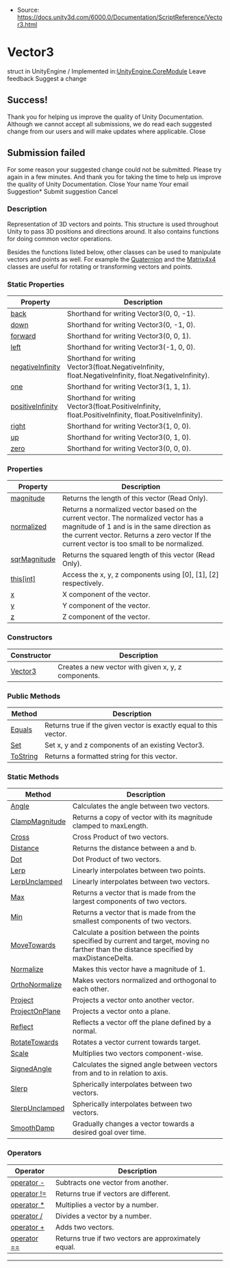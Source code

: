 * Source: https://docs.unity3d.com/6000.0/Documentation/ScriptReference/Vector3.html

# Vector3
struct in UnityEngine
/
Implemented in:[UnityEngine.CoreModule](https://docs.unity3d.com/6000.0/Documentation/ScriptReference/UnityEngine.CoreModule.html)
Leave feedback
Suggest a change
## Success!
Thank you for helping us improve the quality of Unity Documentation. Although we cannot accept all submissions, we do read each suggested change from our users and will make updates where applicable.
Close
## Submission failed
For some reason your suggested change could not be submitted. Please <a>try again</a> in a few minutes. And thank you for taking the time to help us improve the quality of Unity Documentation.
Close
Your name Your email Suggestion* Submit suggestion
Cancel
### Description
Representation of 3D vectors and points.
This structure is used throughout Unity to pass 3D positions and directions around. It also contains functions for doing common vector operations.  
  
Besides the functions listed below, other classes can be used to manipulate vectors and points as well. For example the [Quaternion](https://docs.unity3d.com/6000.0/Documentation/ScriptReference/Quaternion.html) and the [Matrix4x4](https://docs.unity3d.com/6000.0/Documentation/ScriptReference/Matrix4x4.html) classes are useful for rotating or transforming vectors and points.
### Static Properties
Property | Description  
---|---  
[back](https://docs.unity3d.com/6000.0/Documentation/ScriptReference/Vector3-back.html) | Shorthand for writing Vector3(0, 0, -1).  
[down](https://docs.unity3d.com/6000.0/Documentation/ScriptReference/Vector3-down.html) | Shorthand for writing Vector3(0, -1, 0).  
[forward](https://docs.unity3d.com/6000.0/Documentation/ScriptReference/Vector3-forward.html) | Shorthand for writing Vector3(0, 0, 1).  
[left](https://docs.unity3d.com/6000.0/Documentation/ScriptReference/Vector3-left.html) | Shorthand for writing Vector3(-1, 0, 0).  
[negativeInfinity](https://docs.unity3d.com/6000.0/Documentation/ScriptReference/Vector3-negativeInfinity.html) | Shorthand for writing Vector3(float.NegativeInfinity, float.NegativeInfinity, float.NegativeInfinity).  
[one](https://docs.unity3d.com/6000.0/Documentation/ScriptReference/Vector3-one.html) | Shorthand for writing Vector3(1, 1, 1).  
[positiveInfinity](https://docs.unity3d.com/6000.0/Documentation/ScriptReference/Vector3-positiveInfinity.html) | Shorthand for writing Vector3(float.PositiveInfinity, float.PositiveInfinity, float.PositiveInfinity).  
[right](https://docs.unity3d.com/6000.0/Documentation/ScriptReference/Vector3-right.html) | Shorthand for writing Vector3(1, 0, 0).  
[up](https://docs.unity3d.com/6000.0/Documentation/ScriptReference/Vector3-up.html) | Shorthand for writing Vector3(0, 1, 0).  
[zero](https://docs.unity3d.com/6000.0/Documentation/ScriptReference/Vector3-zero.html) | Shorthand for writing Vector3(0, 0, 0).  
### Properties
Property | Description  
---|---  
[magnitude](https://docs.unity3d.com/6000.0/Documentation/ScriptReference/Vector3-magnitude.html) | Returns the length of this vector (Read Only).  
[normalized](https://docs.unity3d.com/6000.0/Documentation/ScriptReference/Vector3-normalized.html) | Returns a normalized vector based on the current vector. The normalized vector has a magnitude of 1 and is in the same direction as the current vector. Returns a zero vector If the current vector is too small to be normalized.  
[sqrMagnitude](https://docs.unity3d.com/6000.0/Documentation/ScriptReference/Vector3-sqrMagnitude.html) | Returns the squared length of this vector (Read Only).  
[this[int]](https://docs.unity3d.com/6000.0/Documentation/ScriptReference/Vector3.Index_operator.html) | Access the x, y, z components using [0], [1], [2] respectively.  
[x](https://docs.unity3d.com/6000.0/Documentation/ScriptReference/Vector3-x.html) | X component of the vector.  
[y](https://docs.unity3d.com/6000.0/Documentation/ScriptReference/Vector3-y.html) | Y component of the vector.  
[z](https://docs.unity3d.com/6000.0/Documentation/ScriptReference/Vector3-z.html) | Z component of the vector.  
### Constructors
Constructor | Description  
---|---  
[Vector3](https://docs.unity3d.com/6000.0/Documentation/ScriptReference/Vector3-ctor.html) | Creates a new vector with given x, y, z components.  
### Public Methods
Method | Description  
---|---  
[Equals](https://docs.unity3d.com/6000.0/Documentation/ScriptReference/Vector3.Equals.html) | Returns true if the given vector is exactly equal to this vector.  
[Set](https://docs.unity3d.com/6000.0/Documentation/ScriptReference/Vector3.Set.html) | Set x, y and z components of an existing Vector3.  
[ToString](https://docs.unity3d.com/6000.0/Documentation/ScriptReference/Vector3.ToString.html) | Returns a formatted string for this vector.  
### Static Methods
Method | Description  
---|---  
[Angle](https://docs.unity3d.com/6000.0/Documentation/ScriptReference/Vector3.Angle.html) | Calculates the angle between two vectors.  
[ClampMagnitude](https://docs.unity3d.com/6000.0/Documentation/ScriptReference/Vector3.ClampMagnitude.html) | Returns a copy of vector with its magnitude clamped to maxLength.  
[Cross](https://docs.unity3d.com/6000.0/Documentation/ScriptReference/Vector3.Cross.html) | Cross Product of two vectors.  
[Distance](https://docs.unity3d.com/6000.0/Documentation/ScriptReference/Vector3.Distance.html) | Returns the distance between a and b.  
[Dot](https://docs.unity3d.com/6000.0/Documentation/ScriptReference/Vector3.Dot.html) | Dot Product of two vectors.  
[Lerp](https://docs.unity3d.com/6000.0/Documentation/ScriptReference/Vector3.Lerp.html) | Linearly interpolates between two points.  
[LerpUnclamped](https://docs.unity3d.com/6000.0/Documentation/ScriptReference/Vector3.LerpUnclamped.html) | Linearly interpolates between two vectors.  
[Max](https://docs.unity3d.com/6000.0/Documentation/ScriptReference/Vector3.Max.html) | Returns a vector that is made from the largest components of two vectors.  
[Min](https://docs.unity3d.com/6000.0/Documentation/ScriptReference/Vector3.Min.html) | Returns a vector that is made from the smallest components of two vectors.  
[MoveTowards](https://docs.unity3d.com/6000.0/Documentation/ScriptReference/Vector3.MoveTowards.html) | Calculate a position between the points specified by current and target, moving no farther than the distance specified by maxDistanceDelta.  
[Normalize](https://docs.unity3d.com/6000.0/Documentation/ScriptReference/Vector3.Normalize.html) | Makes this vector have a magnitude of 1.  
[OrthoNormalize](https://docs.unity3d.com/6000.0/Documentation/ScriptReference/Vector3.OrthoNormalize.html) | Makes vectors normalized and orthogonal to each other.  
[Project](https://docs.unity3d.com/6000.0/Documentation/ScriptReference/Vector3.Project.html) | Projects a vector onto another vector.  
[ProjectOnPlane](https://docs.unity3d.com/6000.0/Documentation/ScriptReference/Vector3.ProjectOnPlane.html) | Projects a vector onto a plane.  
[Reflect](https://docs.unity3d.com/6000.0/Documentation/ScriptReference/Vector3.Reflect.html) | Reflects a vector off the plane defined by a normal.  
[RotateTowards](https://docs.unity3d.com/6000.0/Documentation/ScriptReference/Vector3.RotateTowards.html) | Rotates a vector current towards target.  
[Scale](https://docs.unity3d.com/6000.0/Documentation/ScriptReference/Vector3.Scale.html) | Multiplies two vectors component-wise.  
[SignedAngle](https://docs.unity3d.com/6000.0/Documentation/ScriptReference/Vector3.SignedAngle.html) | Calculates the signed angle between vectors from and to in relation to axis.  
[Slerp](https://docs.unity3d.com/6000.0/Documentation/ScriptReference/Vector3.Slerp.html) | Spherically interpolates between two vectors.  
[SlerpUnclamped](https://docs.unity3d.com/6000.0/Documentation/ScriptReference/Vector3.SlerpUnclamped.html) | Spherically interpolates between two vectors.  
[SmoothDamp](https://docs.unity3d.com/6000.0/Documentation/ScriptReference/Vector3.SmoothDamp.html) | Gradually changes a vector towards a desired goal over time.  
### Operators
Operator | Description  
---|---  
[operator -](https://docs.unity3d.com/6000.0/Documentation/ScriptReference/Vector3-operator_subtract.html) | Subtracts one vector from another.  
[operator !=](https://docs.unity3d.com/6000.0/Documentation/ScriptReference/Vector3-operator_ne.html) | Returns true if vectors are different.  
[operator *](https://docs.unity3d.com/6000.0/Documentation/ScriptReference/Vector3-operator_multiply.html) | Multiplies a vector by a number.  
[operator /](https://docs.unity3d.com/6000.0/Documentation/ScriptReference/Vector3-operator_divide.html) | Divides a vector by a number.  
[operator +](https://docs.unity3d.com/6000.0/Documentation/ScriptReference/Vector3-operator_add.html) | Adds two vectors.  
[operator ==](https://docs.unity3d.com/6000.0/Documentation/ScriptReference/Vector3-operator_eq.html) | Returns true if two vectors are approximately equal.  
* * *
